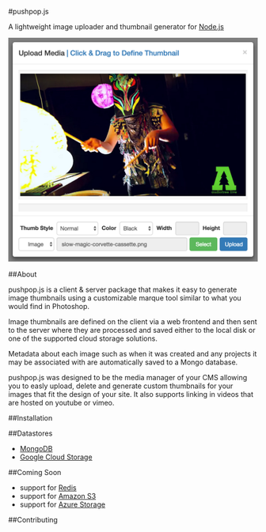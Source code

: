 #pushpop.js

A lightweight image uploader and thumbnail generator for [Node.js](https://nodejs.org)

![pushpop-modal](./readme.img/pushpop-modal.png)

##About

pushpop.js is a client & server package that makes it easy to generate image thumbnails using a customizable marque tool similar to what you would find in Photoshop.

Image thumbnails are defined on the client via a web frontend and then sent to the server where they are processed and saved either to the local disk or one of the supported cloud storage solutions.

Metadata about each image such as when it was created and any projects it may be associated with are automatically saved to a Mongo database.

pushpop.js was designed to be the media manager of your CMS allowing you to easly upload, delete and generate custom thumbnails for your images that fit the design of your site. It also supports linking in videos that are hosted on youtube or vimeo.


##Installation

##Datastores

* [MongoDB](https://www.mongodb.org/)
* [Google Cloud Storage](cloud.google.com/storage)

##Coming Soon

* support for [Redis](http://redis.io/)
* support for [Amazon S3](http://aws.amazon.com/s3/)
* support for [Azure Storage](https://azure.microsoft.com/en-us/services/storage/)  

##Contributing
